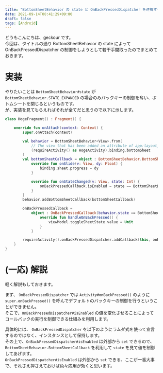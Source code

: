 ```yaml
---
title: "BottomSheetBehavior の state と OnBackPressedDispatcher を連携する"
date: 2021-09-14T00:41:29+09:00
draft: false
tags: [Android]
---
```


どうもこんにちは、geckour です。  
今回は、タイトルの通り BottomSheetBehavior の state によって OnBackPressedDispatcher の制御をしようとして若干手間取ったのでまとめておきます。

# 実装

やりたいことは `BottomSheetBehavior#state` が `BottomSheetBehavior.STATE_EXPANDED` の場合のみバックキーの制御を奪い、ボトムシートを閉じるというものです。  
が、実装を見てもらえればそれが全てだと思うので以下に示します。

```kotlin
class HogeFragment() : Fragment() {

    override fun onAttach(context: Context) {
        super.onAttach(context)

        val behavior = BottomSheetBehavior<View>.from(
            // The view that has been added an attribute of app:layout_behavior="com.google.android.material.bottomsheet.BottomSheetBehavior"
            (requireActivity() as HogeActivity).binding.bottomSheet
        )
        val bottomSheetCallback = object : BottomSheetBehavior.BottomSheetCallback() {
            override fun onSlide(v: View, dy: Float) {
                binding.sheet.progress = dy
            }

            override fun onStateChanged(v: View, state: Int) {
                onBackPressedCallback.isEnabled = state == BottomSheetBehavior.STATE_EXPANDED
            }
        }
        behavior.addBottomSheetCallback(bottomSheetCallback)

        onBackPressedCallback =
            object : OnBackPressedCallback(behavior.state == BottomSheetBehavior.STATE_EXPANDED) {
                override fun handleOnBackPressed() {
                    viewModel.toggleSheetState.value = Unit
                }
            }

        requireActivity().onBackPressedDispatcher.addCallback(this, onBackPressedCallback)
    }
}
```

# (一応) 解説

軽く解説もしておきます。

まず、 `OnBackPressedDispatcher` では `Activity#onBackPressed()` のように `super.onBackPressed()` を呼んでデフォルトのバックキーの制御を行うということができません。  
そこで、`OnBackPressedDispatcher#isEnabled` の値を変化させることによってコールバックの実行を制御できる仕組みを利用します。

具体的には、 `OnBackPressedDispatcher` を以下のようにラムダ式を使って宣言するのではなく、インスタンスとして保持します。  
その上で、`OnBackPressedDispatcher#isEnabled` は外部から `set` できるので、`BottomSheetBehavior.BottomSheetCallback` を利用して `state` を見て値を制御してあげます。  
`OnBackPressedDispatcher#isEnabled` は外部から `set` できる、ここが一番大事で、それさえ押さえておけば色々応用が効くと思います。
